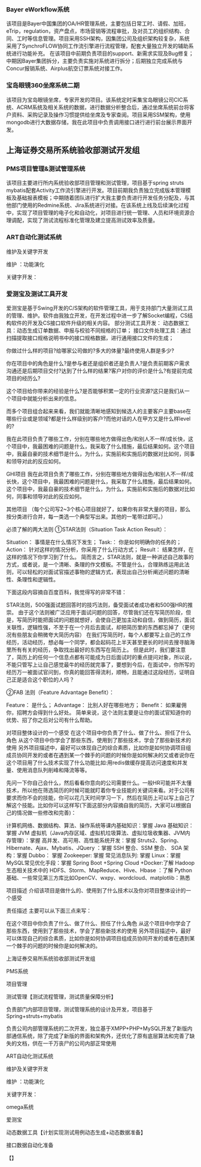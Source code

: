 

### Bayer eWorkflow系统

该项目是Bayer中国集团的OA/HR管理系统，主要包括日常工时、请假、加班，eTrip，regulation，资产盘点，市场营销等流程审批，及对员工的组织结构、合同、工时等信息管理。项目采用SSH架构，因集团公司及组织架构较复杂，系统采用了SynchroFLOW协同工作流引擎进行流程管理，配套大量独立开发的辅助系统进行功能补充。
在该项目中前期负责项目的support、新需求实现及Bug修复；中期因Bayer集团拆分，主要负责实施对系统进行拆分；后期独立完成系统与Concur报销系统、Airplus航空订票系统对接工作。

### 宝岛眼镜360坐席系统二期

该项目为宝岛眼镜坐席，专家开发的项目。该系统定时采集宝岛眼镜公司CIC系统、ACRM系统及相关系统的数据，进行数据分析整合后，通过坐席系统前台将客户资料、采购记录及操作习惯提供给坐席及专家查阅。项目采用SSM架构，使用mongodb进行大数据存储，我在此项目中负责调用接口进行进行前台展示界面开发。




## 上海证券交易所系统验收部测试开发组

### PMS项目管理&测试管理系统

该项目主要进行所内系统验收部项目管理和测试管理，项目基于spring struts mybatis配套Activity工作流引擎进行开发。项目前期我负责独立完成版本管理模板及基础报表模板；中期随着团队进行扩大我主要负责进行开发任务分配及，与其他部门使用的Redmine系统、Jira系统进行对接。在该系统上线及后续演化过程中，实现了项目管理的电子化和自动化，对项目进行统一管理、人员和环境资源合理调配，实现了测试流程标准化管理及建立提高测试效率及质量。



### ART自动化测试系统

维护及关键字开发

维护 ：功能演化

关键字开发：

### 爱测宝及测试工具开发



爱测宝是基于Swing开发的C/S架构的软件管理工具，用于支持部门大量测试工具的管理、维护。软件由我独立开发，在开发过程中进一步了解Socket编程，CS结构软件的开发及CS接口软件升级的相关内容。
部分测试工具开发：
动态数据工具：动态生成订单数据、申报与校验不同规格的订单；
接口文件处理工具：通过扫描提取接口规格说明书中的接口规格数据，进行通用接口文件的生成；



你做过什么样的项目?给哪家公司做的?多大的体量?最终使用人群是多少?

你在项目中的角色是什么?是参与者还是组织者还是负责人?是负责前期客户需求沟通还是后期项目交付?达到了什么样的结果?客户对你的评价是什么?有提前完成项目的经历么?

这个项目给你带来的经验是什么?是否能够积累一定的行业资源?这只是我们从一个项目中就能分析出来的信息。

而多个项目组合起来来看，我们就能清晰地感知到候选人的主要客户主要base在哪些行业或是领域?都是什么样级别的客户?而他对话的人在甲方又是什么样level的?






我在此项目负责了哪些工作，分别在哪些地方做得出色/和别人不一样/成长快，这个项目中，我最困难的问题是什么，我采取了什么措施，最后结果如何。这个项目中，我最自豪的技术细节是什么，为什么，实施前和实施后的数据对比如何，同事和领导对此的反应如何。

GHI项目
我在此项目负责了哪些工作，分别在哪些地方做得出色/和别人不一样/成长快，这个项目中，我最困难的问题是什么，我采取了什么措施，最后结果如何。这个项目中，我最自豪的技术细节是什么，为什么，实施前和实施后的数据对比如何，同事和领导对此的反应如何。

其他项目
（每个公司写2~3个核心项目就好了，如果你有非常大量的项目，那么按分类进行合并，每一类选一个典型写出来。其他的一笔带过即可。）

必须了解的两大法则
①STAR法则（Situation Task Action Result）：

Situation： 事情是在什么情况下发生；
Task:： 你是如何明确你的任务的；
Action： 针对这样的情况分析，你采用了什么行动方式；
Result： 结果怎样，在这样的情况下你学习到了什么。
简而言之，STAR法则，就是一种讲述自己故事的方式，或者说，是一个清晰、条理的作文模板。不管是什么，合理熟练运用此法则，可以轻松的对面试官描述事物的逻辑方式，表现出自己分析阐述问题的清晰性、条理性和逻辑性。

下面这段内容摘自百度百科，我觉得写的非常不错：

STAR法则，500强面试题回答时的技巧法则，备受面试者成功者和500强HR的推崇。 由于这个法则被广泛应用于面试问题的回答，尽管我们还在写简历阶段，但是，写简历时能把面试的问题就想好，会使自己更加主动和自信，做到简历，面试关联性，逻辑性强，不至于在一个月后去面试，却把简历里的东西都忘掉了（更何况有些朋友会稍微夸大简历内容） 在我们写简历时，每个人都要写上自己的工作经历，活动经历，想必每一个同学，都会起码花上半天甚至更长的时间去搜寻脑海里所有有关的经历，争取找出最好的东西写在简历上。 但是此时，我们要注意了，简历上的任何一个信息点都有可能成为日后面试时的重点提问对象，所以说，不能只管写上让自己感觉最牛的经历就完事了，要想到今后，在面试中，你所写的经历万一被面试官问到，你真的能回答得流利，顺畅，且能通过这段经历，证明自己正是适合这个职位的人吗？

②FAB 法则（Feature Advantage Benefit）：

Feature： 是什么；
Advantage： 比别人好在哪些地方；
Benefit： 如果雇佣你，招聘方会得到什么好处。
简单来说，这个法则主要是让你的面试官知道你的优势、招了你之后对公司有什么帮助。



对项目整体设计的一个感受
在这个项目中你负责了什么、做了什么、担任了什么角色
从这个项目中你学会了那些东西，使用到了那些技术，学会了那些新技术的使用
另外项目描述中，最好可以体现自己的综合素质，比如你是如何协调项目组成员协同开发的或者在遇到某一个棘手的问题的时候你是如何解决的又或者说你在这个项目用了什么技术实现了什么功能比如:用redis做缓存提高访问速度和并发量、使用消息队列削峰和降流等等。

先问一下你自己会什么，然后看看你意向的公司需要什么。一般HR可能并不太懂技术，所以他在筛选简历的时候可能就盯着你专业技能的关键词来看。对于公司有要求而你不会的技能，你可以花几天时间学习一下，然后在简历上可以写上自己了解这个技能。比如你可以这样写(下面这部分内容摘自我的简历，大家可以根据自己的情况做一些修改和完善)：

计算机网络、数据结构、算法、操作系统等课内基础知识：掌握
Java 基础知识：掌握
JVM 虚拟机（Java内存区域、虚拟机垃圾算法、虚拟垃圾收集器、JVM内存管理）：掌握
高并发、高可用、高性能系统开发：掌握
Struts2、Spring、Hibernate、Ajax、Mybatis、JQuery ：掌握
SSH 整合、SSM 整合、 SOA 架构：掌握
Dubbo： 掌握
Zookeeper: 掌握
常见消息队列: 掌握
Linux：掌握
MySQL常见优化手段：掌握
Spring Boot +Spring Cloud +Docker:了解
Hadoop 生态相关技术中的 HDFS、Storm、MapReduce、Hive、Hbase ：了解
Python 基础、一些常见第三方库比如OpenCV、wxpy、wordcloud、matplotlib：熟悉



项目描述
介绍该项目是做什么的、使用到了什么技术以及你对项目整体设计的一个感受

责任描述
主要可以从下面三点来写：

在这个项目中你负责了什么、做了什么、担任了什么角色
从这个项目中你学会了那些东西，使用到了那些技术，学会了那些新技术的使用
另外项目描述中，最好可以体现自己的综合素质，比如你是如何协调项目组成员协同开发的或者在遇到某一个棘手的问题的时候你是如何解决的。









上海证券交易所系统验收部测试开发组



PMS系统

项目管理

测试管理【测试流程管理，测试质量保障分析】

负责部门内部项目管理，测试管理系统的设计及开发，项目基于Spring+struts+mybatis

负责公司内部管理系统的二次开发，独立基于XMPP+PHP+MySQL开发了新版内部通信系统，除了完成了新版的界面和架构外，还优化了原有底层算法和完善了缺失的文档，供在一千万丧尸的公司内部正常使用


ART自动化测试系统

维护及关键字开发

维护 ：功能演化

关键字开发：



omega系统



爱测宝

动态数据工具【计划实现测试用例动态生成+动态数据准备】



接口数据自动化准备







【】

